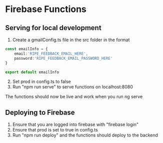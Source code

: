 # Firebase Functions
## Serving for local development
1. Create a gmailConfig.ts file in the src folder in the format
```ts
const emailInfo = {
    email:'RIPE_FEEDBACK_EMAIL_HERE',
    password:'RIPE_FEEDBACK_EMAIL_PASSWORD_HERE'
}

export default emailInfo
```
2. Set prod in config.ts to false
3. Run "npm run serve" to serve functions on localhost:8080

The functions should now be live and work when you run ng serve
## Deploying to Firebase
1. Ensure that you are logged into firebase with "firebase login"
2. Ensure that prod is set to true in config.ts
3. Run "npm run deploy" and the functions should deploy to the backend